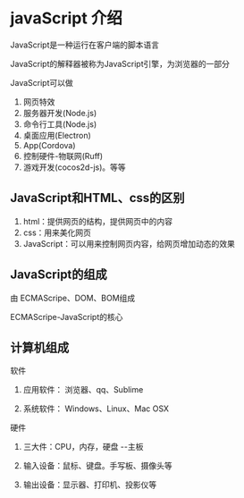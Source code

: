 # javaScript 介绍

JavaScript是一种运行在客户端的脚本语言

JavaScript的解释器被称为JavaScript引擎，为浏览器的一部分

JavaScript可以做

1. 网页特效
2. 服务器开发(Node.js)
3. 命令行工具(Node.js)
4. 桌面应用(Electron)
5. App(Cordova)
6. 控制硬件-物联网(Ruff)
7. 游戏开发(cocos2d-js)。等等

## JavaScript和HTML、css的区别

1. html：提供网页的结构，提供网页中的内容
2. css：用来美化网页
3. JavaScript：可以用来控制网页内容，给网页增加动态的效果

## JavaScript的组成

由 ECMAScripe、DOM、BOM组成

ECMAScripe-JavaScript的核心

## 计算机组成

软件

1. 应用软件： 浏览器、qq、Sublime

2. 系统软件： Windows、Linux、Mac OSX

硬件

1. 三大件：CPU，内存，硬盘 --主板

2. 输入设备：鼠标、键盘。手写板、摄像头等

3. 输出设备：显示器、打印机、投影仪等




